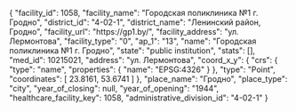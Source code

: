 {
    "facility_id": 1058,
    "facility_name": "Городская поликлиника №1 г. Гродно",
    "district_id": "4-02-1",
    "district_name": "Ленинский район, Гродно",
    "facility_url": "https:\/\/gp1.by\/",
    "facility_address": "ул. Лермонтова",
    "facility_type": "0",
    "ap_1": "13",
    "name": "Городская поликлиника №1 г. Гродно",
    "state": "public institution",
    "stats": [],
    "med_id": 10215021,
    "address": "ул. Лермонтова",
    "coord_x_y": {
        "crs": {
            "type": "name",
            "properties": {
                "name": "EPSG:4326"
            }
        },
        "type": "Point",
        "coordinates": [
            23.8161,
            53.6741
        ]
    },
    "place_name": "Гродно",
    "place_type": "city",
    "year_of_closing": null,
    "year_of_opening": "1944",
    "healthcare_facility_key": 1058,
    "administrative_division_id": "4-02-1"
}